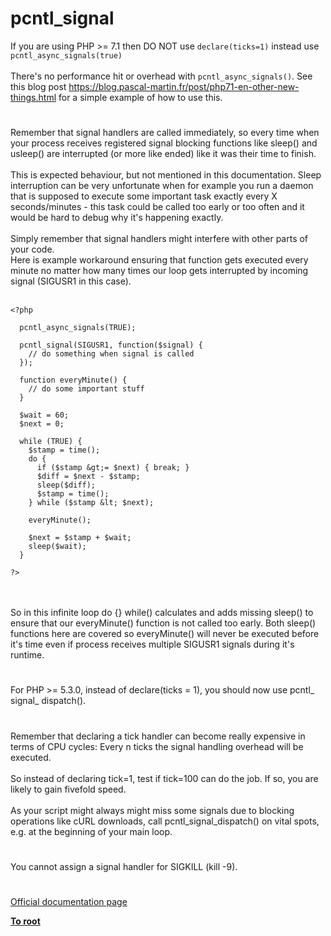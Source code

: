 # pcntl_signal



If you are using PHP &gt;= 7.1 then DO NOT use `declare(ticks=1)` instead use `pcntl_async_signals(true)`<br><br>There&apos;s no performance hit or overhead with `pcntl_async_signals()`. See this blog post https://blog.pascal-martin.fr/post/php71-en-other-new-things.html for a simple example of how to use this.  

#

Remember that signal handlers are called immediately, so every time when your process receives registered signal blocking functions like sleep() and usleep() are interrupted (or more like ended) like it was their time to finish.<br><br>This is expected behaviour, but not mentioned in this documentation. Sleep interruption can be very unfortunate when for example you run a daemon that is supposed to execute some important task exactly every X seconds/minutes - this task could be called too early or too often and it would be hard to debug why it&apos;s happening exactly.<br><br>Simply remember that signal handlers might interfere with other parts of your code.<br>Here is example workaround ensuring that function gets executed every minute no matter how many times our loop gets interrupted by incoming signal (SIGUSR1 in this case).<br><br>

```
<?php

  pcntl_async_signals(TRUE);

  pcntl_signal(SIGUSR1, function($signal) {
    // do something when signal is called
  });

  function everyMinute() {
    // do some important stuff
  }

  $wait = 60;
  $next = 0;

  while (TRUE) {
    $stamp = time();
    do {
      if ($stamp &gt;= $next) { break; }
      $diff = $next - $stamp;
      sleep($diff);
      $stamp = time();
    } while ($stamp &lt; $next);
    
    everyMinute();
    
    $next = $stamp + $wait;
    sleep($wait);
  }

?>
```
<br><br>So in this infinite loop do {} while() calculates and adds missing sleep() to ensure that our everyMinute() function is not called too early. Both sleep() functions here are covered so everyMinute() will never be executed before it&apos;s time even if process receives multiple SIGUSR1 signals during it&apos;s runtime.  

#

For PHP &gt;= 5.3.0, instead of declare(ticks = 1), you should now use pcntl_ signal_ dispatch().  

#

Remember that declaring a tick handler can become really expensive in terms of CPU cycles: Every n ticks the signal handling overhead will be executed. <br><br>So instead of declaring tick=1, test if tick=100 can do the job. If so, you are likely to gain fivefold speed.<br><br>As your script might always might miss some signals due to blocking operations like cURL downloads, call pcntl_signal_dispatch() on vital spots, e.g. at the beginning of your main loop.  

#

You cannot assign a signal handler for SIGKILL (kill -9).  

#

[Official documentation page](https://www.php.net/manual/en/function.pcntl-signal.php)

**[To root](/README.md)**